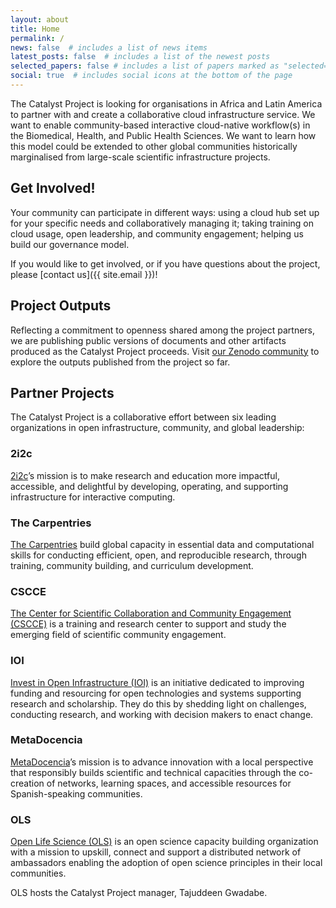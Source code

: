 ```yaml
---
layout: about
title: Home
permalink: /
news: false  # includes a list of news items
latest_posts: false  # includes a list of the newest posts
selected_papers: false # includes a list of papers marked as "selected={true}"
social: true  # includes social icons at the bottom of the page
---
```


The Catalyst Project is looking for organisations in Africa and Latin America
to partner with and create a collaborative cloud infrastructure service.
We want to enable community-based interactive cloud-native workflow(s)
in the Biomedical, Health, and Public Health Sciences.
We want to learn how this model could be extended to other global communities
historically marginalised from large-scale scientific infrastructure projects.

## Get Involved!

Your community can participate in different ways:
using a cloud hub set up for your specific needs and collaboratively managing it;
taking training on cloud usage, open leadership, and community engagement;
helping us build our governance model.

If you would like to get involved, or if you have questions about the project,
please [contact us]({{ site.email }})!

## Project Outputs

Reflecting a commitment to openness shared among the project partners,
we are publishing public versions of documents and other artifacts
produced as the Catalyst Project proceeds.
Visit [our Zenodo community](https://zenodo.org/communities/catalyst-project/) to explore the outputs published from the project so far.

## Partner Projects

The Catalyst Project is a collaborative effort between six leading organizations in open infrastructure, community, and global leadership:

### 2i2c
[2i2c](https://2i2c.org/)’s mission is to make research and education
more impactful, accessible, and delightful
by developing, operating, and supporting infrastructure for interactive computing.

### The Carpentries
[The Carpentries](https://carpentries.org/) build global capacity
in essential data and computational skills
for conducting efficient, open, and reproducible research,
through training, community building, and curriculum development.

### CSCCE
[The Center for Scientific Collaboration and Community Engagement (CSCCE)](https://www.cscce.org/)
is a training and research center to support and study the emerging field of
scientific community engagement.

### IOI
[Invest in Open Infrastructure (IOI)](http://investinopen.org)
is an initiative dedicated to improving funding and resourcing
for open technologies and systems supporting research and scholarship.
They do this by shedding light on challenges,
conducting research, and working with decision makers to enact change.

### MetaDocencia
[MetaDocencia](http://metadocencia.org)’s mission is
to advance innovation with a local perspective
that responsibly builds scientific and technical capacities
through the co-creation of networks, learning spaces,
and accessible resources for Spanish-speaking communities.

### OLS
[Open Life Science (OLS)](https://openlifesci.org/) is
an open science capacity building organization
with a mission to upskill, connect and support a distributed network of ambassadors
enabling the adoption of open science principles in their local communities.

OLS hosts the Catalyst Project manager, Tajuddeen Gwadabe.
